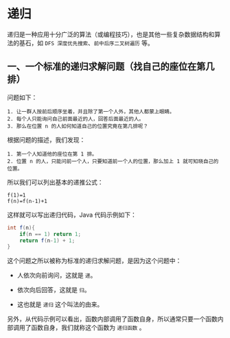 # 递归

递归是一种应用十分广泛的算法（或编程技巧），也是其他一些复杂数据结构和算法的基石，如 `DFS 深度优先搜索`、`前中后序二叉树遍历` 等。

## 一、一个标准的递归求解问题（找自己的座位在第几排）

问题如下：

```
1. 让一群人按前后顺序坐着，并且除了第一个人外，其他人都蒙上眼睛。
2. 每个人只能询问自己前面最近的人，回答后面最近的人。
3. 那么在位置 n 的人如何知道自己的位置究竟在第几排呢？
```

根据问题的描述，我们发现：

```
1. 第一个人知道他的座位在第 1 排。
2. 位置 n 的人，只能问前一个人，只要知道前一个人的位置，那么加上 1 就可知晓自己的位置。
```

所以我们可以列出基本的递推公式：

```
f(1)=1
f(n)=f(n-1)+1
```

这样就可以写出递归代码，Java 代码示例如下：

```java
int f(n){
    if(n == 1) return 1;
    return f(n-1) + 1;
}
```

这个问题之所以被称为标准的递归求解问题，是因为这个问题中：

* 人依次向前询问，这就是 `递`。

* 依次向后回答，这就是 `归`。

* 这也就是 `递归` 这个叫法的由来。

另外，从代码示例可以看出，函数内部调用了函数自身，所以通常只要一个函数内部调用了函数自身，我们就称这个函数为 `递归函数` 。